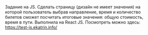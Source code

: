 Задание на JS. Сделать страницу (дизайн не имеет значения) на которой пользователь выбрав направление, время и количество билетов сможет посчитать итоговые значения: общую стоимость, время в пути. Выполнила на React JS. Посмотреть можно здесь: https://test-js.ekatrin.info/